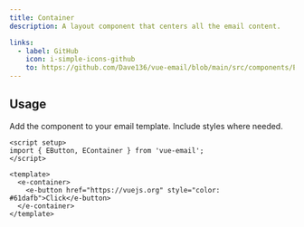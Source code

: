 ```yaml
---
title: Container
description: A layout component that centers all the email content.

links:
  - label: GitHub
    icon: i-simple-icons-github
    to: https://github.com/Dave136/vue-email/blob/main/src/components/EContainer.vue
---
```



## Usage
Add the component to your email template. Include styles where needed.

```vue
<script setup>
import { EButton, EContainer } from 'vue-email';
</script>

<template>
  <e-container>
    <e-button href="https://vuejs.org" style="color: #61dafb">Click</e-button>
  </e-container>
</template>
```
